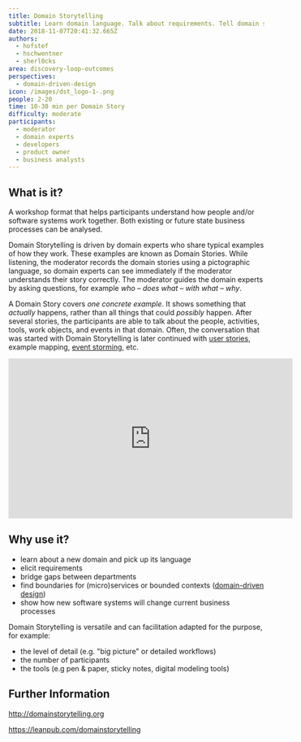 ```yaml
---
title: Domain Storytelling
subtitle: Learn domain language. Talk about requirements. Tell domain stories.
date: 2018-11-07T20:41:32.665Z
authors:
  - hofstef
  - hschwentner
  - sherl0cks
area: discovery-loop-outcomes
perspectives:
  - domain-driven-design
icon: /images/dst_logo-1-.png
people: 2-20
time: 10-30 min per Domain Story
difficulty: moderate
participants:
  - moderator
  - domain experts
  - developers
  - product owner
  - business analysts
---
```

## What is it?

A workshop format that helps participants understand how people and/or software systems work together. Both existing or future state business processes can be analysed. 

Domain Storytelling is driven by domain experts who share typical examples of how they work. These examples are known as Domain Stories. While listening, the moderator records the domain stories using a pictographic language, so domain experts can see immediately if the moderator understands their story correctly. The moderator guides the domain experts by asking questions, for example *who* – *does what* – *with what* – *why*.

A Domain Story covers *one concrete example*. It shows something that *actually* happens, rather than all things that could *possibly* happen. After several stories, the participants are able to talk about the people, activities, tools, work objects, and events in that domain.  Often, the conversation that was started with Domain Storytelling is later continued with [user stories](https://openpracticelibrary.com/practice/user-story-mapping/), example mapping, [event storming](https://openpracticelibrary.com/practice/event-storming/), etc.

<iframe width="560" height="315" src="https://www.youtube.com/embed/63ck9AjH9O8" frameborder="0" allow="accelerometer; autoplay; encrypted-media; gyroscope; picture-in-picture" allowfullscreen></iframe>

## Why use it?

* learn about a new domain and pick up its language
* elicit requirements
* bridge gaps between departments
* find boundaries for (micro)services or bounded contexts ([domain-driven design](https://openpracticelibrary.com/practice/domain-driven-design/))
* show how new software systems will change current business processes

Domain Storytelling is versatile and can facilitation adapted for the purpose, for example:

* the level of detail (e.g. "big picture" or detailed workflows)
* the number of participants
* the tools (e.g pen & paper, sticky notes, digital modeling tools)

## Further Information

http://domainstorytelling.org

https://leanpub.com/domainstorytelling
